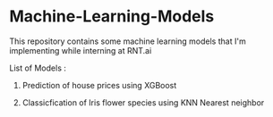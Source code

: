 # Machine-Learning-Models
This repository contains some machine learning models that I'm implementing while interning at RNT.ai

List of Models : 

1. Prediction of house prices using XGBoost 

2. Classicfication of Iris flower species using KNN Nearest neighbor 

